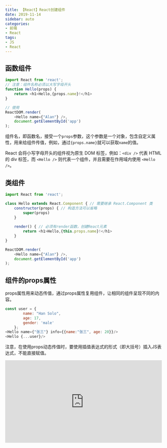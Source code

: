 ```yaml
---
title: 【React】React创建组件
date: 2019-11-14
sidebar: auto
categories: 
- 前端
- React
tags: 
- JS
- React
---
```


## 函数组件

```js
import React from 'react';
// 注意：组件名称必须以大写字母开头
function Hello(props) {
    return <h1>Hello,{props.name}!</h1>
}

// 使用
ReactDOM.render(
    <Hello name={"Alan"} />,
    document.getElementById('app')
);
```

组件名，即函数名，接受一个`props`参数，这个参数是一个对象，包含自定义属性，用来给组件传值，例如，通过`{props.name}`就可以获取`name`的值。

React 会将小写字母开头的组件视为原生 DOM 标签，例如：`<div />` 代表 HTML 的 div 标签，而 `<Hello />` 则代表一个组件，并且需要在作用域内使用 `<Hello />`。 

## 类组件

```js
import React from 'react';

class Hello extends React.Component { // 需要继承 React.Component 类
    constructor(props) { // 构造方法可以省略
        super(props)
    }
    
    render() { // 必须有render函数，创建React元素
        return <h1>Hello,{this.props.name}!</h1>
    }
}

ReactDOM.render(
    <Hello name={"Alan"} />,
    document.getElementById('app')
);
```

## 组件的props属性

props属性用来动态传值，通过props属性复用组件，让相同的组件呈现不同的内容。

```js
const user = {
        name: "Han Solo",
        age: 17,
        gender: 'male'
    };
<Hello name={"张三"} info={{name:"张三", age: 20}}/>
<Hello {...user}/>
```

注意，在使用props动态传值时，要使用插值表达式的形式（即大括号）插入JS表达式，不能直接赋值。

<iframe height="265" style="width: 100%;" scrolling="no" title="React-基本使用" src="https://codepen.io/zkkysqs/embed/NWWXerG?height=265&theme-id=default&default-tab=js,result" frameborder="no" allowtransparency="true" allowfullscreen="true">
  See the Pen <a href='https://codepen.io/zkkysqs/pen/NWWXerG'>React-基本使用</a> by zkkysqs
  (<a href='https://codepen.io/zkkysqs'>@zkkysqs</a>) on <a href='https://codepen.io'>CodePen</a>.
</iframe>

